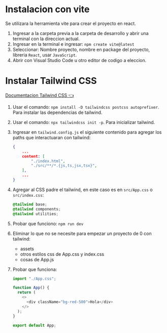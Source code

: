 # Instalacion con vite

Se utilizara la herramienta vite para crear el proyecto en react.

1. Ingresar a la carpeta previa a la carpeta de desarrollo y abrir una terminal con la direccion actual.
2. Ingresar en la terminal e ingresar: `npm create vite@latest`
3. Seleccionar: Nombre proyecto, nombre en package del proyecto, libreria `React`, usar `JavaScript`.
4. Abrir con Visual Studio Code u otro editor de codigo a eleccion.

# Instalar Tailwind CSS

[Documentacion Tailwind CSS 👈](https://tailwindcss.com/docs/guides/vite)

1. Usar el comando: `npm install -D tailwindcss postcss autoprefixer`. Para instalar las dependencias de tailwind.
2. Usar el comando: `npx tailwindcss init -p`. Para inicializar tailwind.
3. Ingresar en `tailwind.config.js` el siguiente contenido para agregar los paths que interactuaran con tailwind:

   ```json
   {
       ...
       content: [
           "./index.html",
           "./src/**/*.{js,ts,jsx,tsx}",
       ],
       ...
   }
   ```

4. Agregar al CSS padre el tailwind, en este caso es en `src/App.css` o `src/index.css`:
   ```css
   @tailwind base;
   @tailwind components;
   @tailwind utilities;
   ```
5. Probar que funciono: `npm run dev`
6. Eliminar lo que no se necesite para empezar un proyecto de 0 con tailwind:
   - assets
   - otros estilos css de App.css y index.css
   - cosas de App.js
7. Probar que funciona:

   ```js
   import "./App.css";

   function App() {
     return (
       <>
         <div className="bg-red-500">Hola</div>
       </>
     );
   }

   export default App;
   ```
